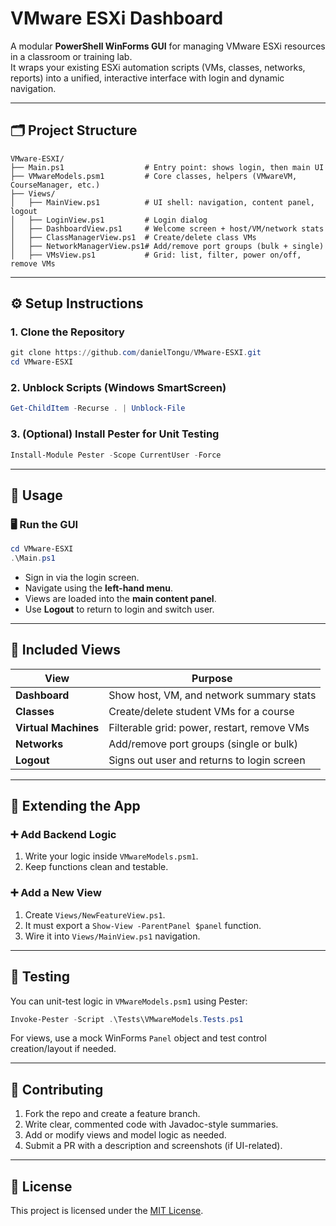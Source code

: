 # VMware ESXi Dashboard

A modular **PowerShell WinForms GUI** for managing VMware ESXi resources in a classroom or training lab.  
It wraps your existing ESXi automation scripts (VMs, classes, networks, reports) into a unified, interactive interface with login and dynamic navigation.

---

## 🗂️ Project Structure

```text
VMware-ESXI/
├── Main.ps1                  # Entry point: shows login, then main UI
├── VMwareModels.psm1         # Core classes, helpers (VMwareVM, CourseManager, etc.)
├── Views/
│   ├── MainView.ps1          # UI shell: navigation, content panel, logout
│   ├── LoginView.ps1         # Login dialog
│   ├── DashboardView.ps1     # Welcome screen + host/VM/network stats
│   ├── ClassManagerView.ps1  # Create/delete class VMs
│   ├── NetworkManagerView.ps1# Add/remove port groups (bulk + single)
│   ├── VMsView.ps1           # Grid: list, filter, power on/off, remove VMs
```

---

## ⚙️ Setup Instructions

### 1. Clone the Repository

```powershell
git clone https://github.com/danielTongu/VMware-ESXI.git
cd VMware-ESXI
```

### 2. Unblock Scripts (Windows SmartScreen)

```powershell
Get-ChildItem -Recurse . | Unblock-File
```

### 3. (Optional) Install Pester for Unit Testing

```powershell
Install-Module Pester -Scope CurrentUser -Force
```

---

## 🚀 Usage

### 🖥️ Run the GUI

```powershell
cd VMware-ESXI
.\Main.ps1
```

- Sign in via the login screen.
- Navigate using the **left-hand menu**.
- Views are loaded into the **main content panel**.
- Use **Logout** to return to login and switch user.

---

## 🧱 Included Views

| View              | Purpose                                        |
|-------------------|------------------------------------------------|
| **Dashboard**      | Show host, VM, and network summary stats       |
| **Classes**        | Create/delete student VMs for a course         |
| **Virtual Machines** | Filterable grid: power, restart, remove VMs  |
| **Networks**       | Add/remove port groups (single or bulk)        |
| **Logout**         | Signs out user and returns to login screen     |

---

## 🧩 Extending the App

### ➕ Add Backend Logic

1. Write your logic inside `VMwareModels.psm1`.
2. Keep functions clean and testable.

### ➕ Add a New View

1. Create `Views/NewFeatureView.ps1`.
2. It must export a `Show-View -ParentPanel $panel` function.
3. Wire it into `Views/MainView.ps1` navigation.

---

## 🧪 Testing

You can unit-test logic in `VMwareModels.psm1` using Pester:

```powershell
Invoke-Pester -Script .\Tests\VMwareModels.Tests.ps1
```

For views, use a mock WinForms `Panel` object and test control creation/layout if needed.

---

## 🤝 Contributing

1. Fork the repo and create a feature branch.
2. Write clear, commented code with Javadoc-style summaries.
3. Add or modify views and model logic as needed.
4. Submit a PR with a description and screenshots (if UI-related).

---

## 📄 License

This project is licensed under the [MIT License](LICENSE).
